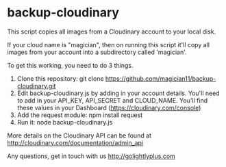 backup-cloudinary
=================

This script copies all images from a Cloudinary account to your local disk.

If your cloud name is "magician", then on running this script it'll copy all images from your account into a subdirectory called 'magician'.

To get this working, you need to do 3 things.

1) Clone this repository: git clone https://github.com/magician11/backup-cloudinary.git
2) Edit backup-cloudinary.js by adding in your account details. You'll need to add in your API_KEY, API_SECRET and CLOUD_NAME. You'll find these values in your Dashboard (https://cloudinary.com/console)
3) Add the request module: npm install request
4) Run it: node backup-cloudinary.js

More details on the Cloudinary API can be found at http://cloudinary.com/documentation/admin_api

Any questions, get in touch with us http://golightlyplus.com